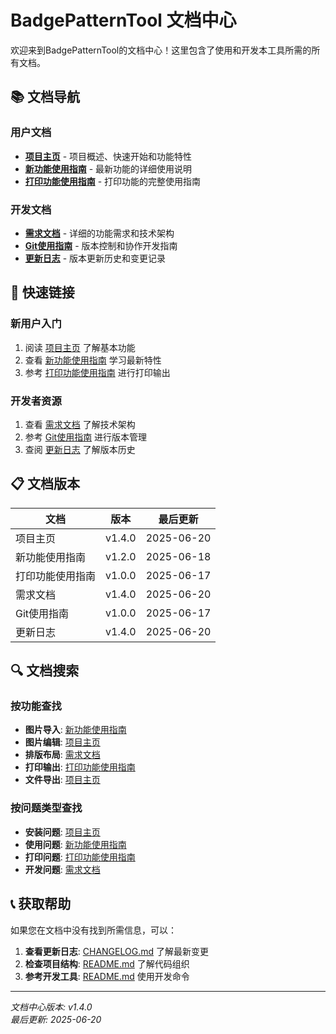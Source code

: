 # BadgePatternTool 文档中心

欢迎来到BadgePatternTool的文档中心！这里包含了使用和开发本工具所需的所有文档。

## 📚 文档导航

### 用户文档
- **[项目主页](../README.md)** - 项目概述、快速开始和功能特性
- **[新功能使用指南](新功能使用指南.md)** - 最新功能的详细使用说明
- **[打印功能使用指南](打印功能使用指南.md)** - 打印功能的完整使用指南

### 开发文档
- **[需求文档](需求文档.md)** - 详细的功能需求和技术架构
- **[Git使用指南](Git使用指南.md)** - 版本控制和协作开发指南
- **[更新日志](../CHANGELOG.md)** - 版本更新历史和变更记录

## 🎯 快速链接

### 新用户入门
1. 阅读 [项目主页](../README.md) 了解基本功能
2. 查看 [新功能使用指南](新功能使用指南.md) 学习最新特性
3. 参考 [打印功能使用指南](打印功能使用指南.md) 进行打印输出

### 开发者资源
1. 查看 [需求文档](需求文档.md) 了解技术架构
2. 参考 [Git使用指南](Git使用指南.md) 进行版本管理
3. 查阅 [更新日志](../CHANGELOG.md) 了解版本历史

## 📋 文档版本

| 文档 | 版本 | 最后更新 |
|------|------|----------|
| 项目主页 | v1.4.0 | 2025-06-20 |
| 新功能使用指南 | v1.2.0 | 2025-06-18 |
| 打印功能使用指南 | v1.0.0 | 2025-06-17 |
| 需求文档 | v1.4.0 | 2025-06-20 |
| Git使用指南 | v1.0.0 | 2025-06-17 |
| 更新日志 | v1.4.0 | 2025-06-20 |

## 🔍 文档搜索

### 按功能查找
- **图片导入**: [新功能使用指南](新功能使用指南.md#拖拽导入功能)
- **图片编辑**: [项目主页](../README.md#使用指南)
- **排版布局**: [需求文档](需求文档.md#a4排版模块)
- **打印输出**: [打印功能使用指南](打印功能使用指南.md)
- **文件导出**: [项目主页](../README.md#使用指南)

### 按问题类型查找
- **安装问题**: [项目主页](../README.md#快速开始)
- **使用问题**: [新功能使用指南](新功能使用指南.md#故障排除)
- **打印问题**: [打印功能使用指南](打印功能使用指南.md#常见问题)
- **开发问题**: [需求文档](需求文档.md#技术架构)

## 📞 获取帮助

如果您在文档中没有找到所需信息，可以：

1. **查看更新日志**: [CHANGELOG.md](../CHANGELOG.md) 了解最新变更
2. **检查项目结构**: [README.md](../README.md#项目结构) 了解代码组织
3. **参考开发工具**: [README.md](../README.md#开发工具) 使用开发命令

---

*文档中心版本: v1.4.0*  
*最后更新: 2025-06-20*
